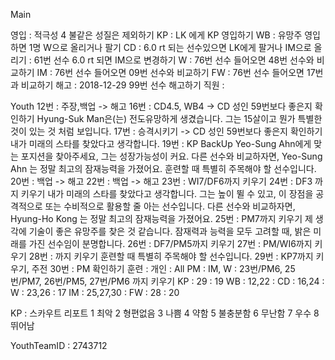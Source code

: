 Main

영입	: 적극성 4 불같은 성질은 제외하기
KP	: LK 에게 KP 영입하기
WB	: 유망주 영입하면 1명 W으로 올리거나 팔기
CD	: 6.0 rt 되는 선수있으면 LK에게 팔거나 IM으로 올리기
	: 61번 선수 6.0 rt 되면 IM으로 변경하기
W	: 76번 선수 들어오면 48번 선수와 비교하기
IM      : 76번 선수 들어오면 09번 선수와 비교하기
FW	: 76번 선수 들어오면 17번과 비교하기
해고  : 2018-12-29 99번 선수 해고하기 
직원  : 

Youth
12번 : 주장,백업 -> 해고
16번 : CD4.5, WB4 -> CD 성인 59번보다 좋은지 확인하기
   Hyung-Suk Man은(는) 전도유망하게 생겼습니다. 
   그는 15살이고 뭔가 특별한 것이 있는 것 처럼 보입니다.
17번 : 승격시키기 -> CD 성인 59번보다 좋은지 확인하기
   내가 미래의 스타를 찾았다고 생각합니다. 
19번 : KP BackUp
   Yeo-Sung Ahn에게 맞는 포지션을 찾아주세요, 그는 성장가능성이 커요.
   다른 선수와 비교하자면, Yeo-Sung Ahn 는 정말 최고의 잠재능력을 가졌어요.
   훈련할 때 특별히 주목해야 할 선수입니다.
20번 : 백업 -> 해고
22번 : 백업 -> 해고
23번 : WI7/DF6까지 키우기
24번 : DF3 까지 키우기
   내가 미래의 스타를 찾았다고 생각합니다.
   그는 높이 뛸 수 있고, 이 장점을 공격적으로 또는 수비적으로 활용할 줄 아는 선수입니다.
   다른 선수와 비교하자면, Hyung-Ho Kong 는 정말 최고의 잠재능력을 가졌어요.
25번 : PM7까지 키우기
   제 생각에 기술이 좋은 유망주를 찾은 것 같습니다.
   잠재력과 능력을 모두 고려할 때, 밝은 미래를 가진 선수임이 분명합니다.
26번 : DF7/PM5까지 키우기
27번 : PM/WI6까지 키우기
28번 : 까지 키우기
   훈련할 때 특별히 주목해야 할 선수입니다.
29번 : KP7까지 키우기, 주전
30번 : PM 확인하기
훈련 :
   개인   : All
   PM     : IM, W    : 23번/PM6, 25번/PM7, 26번/PM5, 27번/PM6 까지 키우기
   KP     : 29       : 19
   WB     : 12,22    : 
   CD     : 16,24    : 
   W      : 23,26    : 17
   IM     : 25,27,30 : 
   FW     : 28       : 20

KP : 스카우트 리포트
1 최악
2 형편없음
3 나쁨
4 약함
5 불충분함
6 무난함
7 우수
8 뛰어남

YouthTeamID : 2743712
